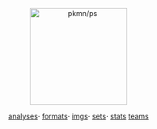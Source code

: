 <p align="center">
  <img alt="pkmn/ps" width="192" height="192" src="https://pkmn.cc/pokeball.png" />
</p>
<p align="center">
  <a href="https://data.pkmn.cc/analyses">analyses</a>&sdot;
  <a href="https://data.pkmn.cc/formats">formats</a>&sdot;
  <a href="https://data.pkmn.cc/imgs">imgs</a>&sdot;
  <a href="https://data.pkmn.cc/sets">sets</a>&sdot;
  <a href="https://data.pkmn.cc/stats">stats</a>
  <a href="https://data.pkmn.cc/teams">teams</a>
</p>
